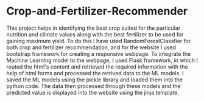 # Crop-and-Fertilizer-Recommender
This project helps in identifying the best crop suited for the particular nutrition and climate values along with the best fertilizer to be used for gaining maximum yield.
To do this I have used RandomForestClassfier for both crop and fertilizer recommendation, and for the website I used bootstrap framework for creating a responsive webpage.
To integrate the Machine Learning model to the webpage, I used Flask framework, in which I routed the html's content and retrieved the required information with the help of html forms and processed the retrived data to the ML models. I saved the ML models using the pickle library and loaded them into the python code.
The data then processed through these models and the predicted value is displayed into the website using the jinja template.
